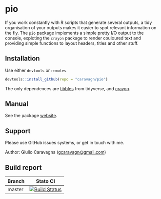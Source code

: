 # pio

If you work constantly with R scripts that generate several outputs, a tidy organisation of your outputs makes it easier to spot relevant information on the fly. The `pio` package implements a simple pretty I/O output to the console, exploting the `crayon` package to render couloured text and providing simple functions to layout headers, titles and other stuff. 

## Installation

Use either `devtools` or `remotes`
```R
devtools::install_github(repo = "caravagn/pio")
```
The only dependences are [tibbles](https://tibble.tidyverse.org/) from tidyverse, and
[crayon](https://github.com/r-lib/crayon).


## Manual

See the package [website](https://htmlpreview.github.io/?https://github.com/caravagn/pio/blob/master/docs/index.html).

## Support

Please use GitHub issues systems, or get in touch with me.

Author: Giulio Caravagna (gcaravagn@gmail.com)

## Build report

| Branch              | Stato CI      |
|---------------------|---------------|
| master | [![Build Status](https://travis-ci.org/caravagn/pio.svg?branch=master)](https://travis-ci.org/caravagn/pio) |
